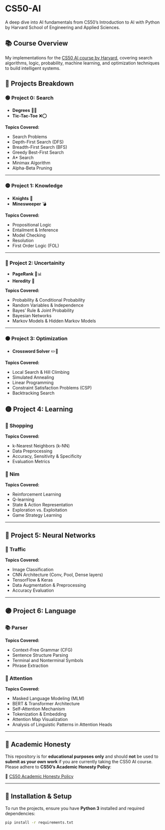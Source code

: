 # CS50-AI
A deep dive into AI fundamentals from CS50’s Introduction to AI with Python by Harvard School of Engineering and Applied Sciences.

## 📚 Course Overview
My implementations for the [CS50 AI course by Harvard](https://pll.harvard.edu/course/cs50s-introduction-artificial-intelligence-python), covering search algorithms, logic, probability, machine learning, and optimization techniques to build intelligent systems.

## 📂 Projects Breakdown

### 🟢 Project 0: Search
- **Degrees** 🕵️‍♂️
- **Tic-Tac-Toe** ❌⭕

**Topics Covered:**
- Search Problems
- Depth-First Search (DFS)
- Breadth-First Search (BFS)
- Greedy Best-First Search
- A* Search
- Minimax Algorithm
- Alpha-Beta Pruning

---

### 🟡 Project 1: Knowledge
- **Knights** 🏰
- **Minesweeper** 💣  

**Topics Covered:**
- Propositional Logic
- Entailment & Inference
- Model Checking
- Resolution
- First Order Logic (FOL)

---

### 🔵 Project 2: Uncertainity
- **PageRank** 📄📊
- **Heredity** 🧬  

**Topics Covered:**
- Probability & Conditional Probability
- Random Variables & Independence
- Bayes’ Rule & Joint Probability
- Bayesian Networks
- Markov Models & Hidden Markov Models

---

### 🟠 Project 3: Optimization
- **Crossword Solver** ✏️🔡  

**Topics Covered:**
- Local Search & Hill Climbing
- Simulated Annealing
- Linear Programming
- Constraint Satisfaction Problems (CSP)
- Backtracking Search

## 🟡 Project 4: Learning

### 🛒 Shopping  
**Topics Covered:**
- k-Nearest Neighbors (k-NN)  
- Data Preprocessing  
- Accuracy, Sensitivity & Specificity  
- Evaluation Metrics

### 🎯 Nim  

**Topics Covered:**
- Reinforcement Learning  
- Q-learning  
- State & Action Representation  
- Exploration vs. Exploitation  
- Game Strategy Learning

---

## 🔴 Project 5: Neural Networks

### 🚦 Traffic  


**Topics Covered:**
- Image Classification  
- CNN Architecture (Conv, Pool, Dense layers)  
- TensorFlow & Keras  
- Data Augmentation & Preprocessing  
- Accuracy Evaluation

---

## 🟣 Project 6: Language

### 📚 Parser  

**Topics Covered:**
- Context-Free Grammar (CFG)  
- Sentence Structure Parsing  
- Terminal and Nonterminal Symbols  
- Phrase Extraction

### 🧠 Attention  

**Topics Covered:**
- Masked Language Modeling (MLM)  
- BERT & Transformer Architecture  
- Self-Attention Mechanism  
- Tokenization & Embedding  
- Attention Map Visualization  
- Analysis of Linguistic Patterns in Attention Heads
---

## 📖 Academic Honesty
This repository is for **educational purposes only** and should **not** be used to **submit as your own work** if you are currently taking the CS50 AI course. Please adhere to **CS50’s Academic Honesty Policy**:  

📜 [CS50 Academic Honesty Policy](https://cs50.harvard.edu/ai/2024/honesty/)  

---

## 🔧 Installation & Setup
To run the projects, ensure you have **Python 3** installed and required dependencies:
```sh
pip install -r requirements.txt
